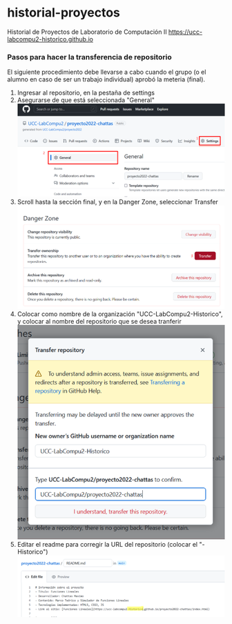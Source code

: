 # historial-proyectos
Historial de Proyectos de Laboratorio de Computación II
https://ucc-labcompu2-historico.github.io

### Pasos para hacer la transferencia de repositorio
El siguiente procedimiento debe llevarse a cabo cuando el grupo (o el alumno en caso de ser un trabajo individual)
aprobó la meteria (final).

1. Ingresar al repositorio, en la pestaña de settings
2. Asegurarse de que está seleccionada "General"
![Github 1](image/github_1.png)
3. Scroll hasta la sección final, y en la Danger Zone, seleccionar Transfer
![Github 2](image/github_2.png)
4. Colocar como nombre de la organización "UCC-LabCompu2-Historico", y colocar al nombre del repositorio que se desea tranferir
![Github 3](image/github_3.png)
5. Editar el readme para corregir la URL del repositorio (colocar el "-Historico")
![Github 4](image/github_4.png)